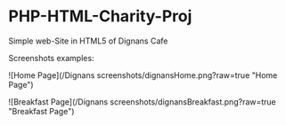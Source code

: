 # PHP-HTML-Charity-Proj

Simple web-Site in HTML5 of Dignans Cafe

Screenshots examples:

![Home Page](/Dignans screenshots/dignansHome.png?raw=true "Home Page")

![Breakfast Page](/Dignans screenshots/dignansBreakfast.png?raw=true "Breakfast Page")

